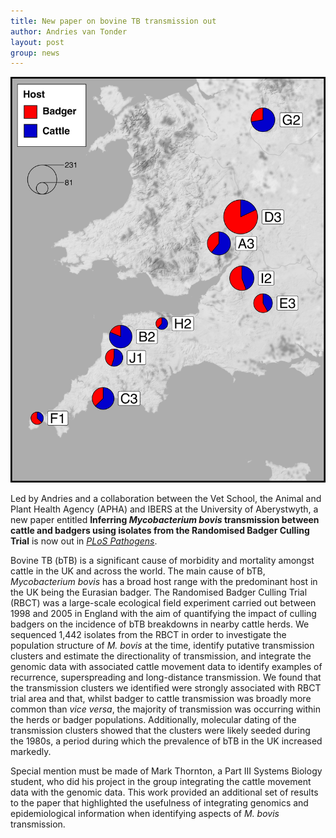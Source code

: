 ```yaml
---
title: New paper on bovine TB transmission out
author: Andries van Tonder
layout: post
group: news
---
```


<img src="/static/img/news/rbctmap.jpg" alt="RBCT-map" class="img-fluid">

Led by Andries and a collaboration between the Vet School, the Animal and Plant Health Agency (APHA) and IBERS at the University of Aberystwyth, a new paper entitled **Inferring *Mycobacterium bovis* transmission between cattle and badgers using isolates from the Randomised Badger Culling Trial** is now out in [*PLoS Pathogens*](https://journals.plos.org/plospathogens/article?id=10.1371/journal.ppat.1010075).

Bovine TB (bTB) is a significant cause of morbidity and mortality amongst cattle in the UK and across the world.  The main cause of bTB, *Mycobacterium bovis* has a broad host range with the predominant host in the UK being the Eurasian badger.  The Randomised Badger Culling Trial (RBCT) was a large-scale ecological field experiment carried out between 1998 and 2005 in England with the aim of quantifying the impact of culling badgers on the incidence of bTB breakdowns in nearby cattle herds. We sequenced 1,442 isolates from the RBCT in order to investigate the population structure of *M. bovis* at the time, identify putative transmission clusters and estimate the directionality of transmission, and integrate the genomic data with associated cattle movement data to identify examples of recurrence, superspreading and long-distance transmission.  We found that the transmission clusters we identified were strongly associated with RBCT trial area and that, whilst badger to cattle transmission was broadly more common than *vice versa*, the majority of transmission was occurring within the herds or badger populations.  Additionally, molecular dating of the transmission clusters showed that the clusters were likely seeded during the 1980s, a period during which the prevalence of bTB in the UK increased markedly. 

Special mention must be made of Mark Thornton, a Part III Systems Biology student, who did his project in the group integrating the cattle movement data with the genomic data.  This work provided an additional set of results to the paper that highlighted the usefulness of integrating genomics and epidemiological information when identifying aspects of *M. bovis* transmission.